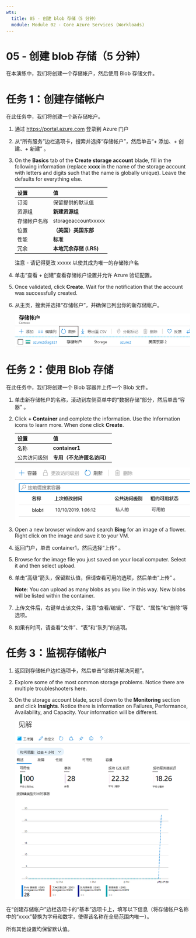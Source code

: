 ```yaml
---
wts:
  title: 05 - 创建 blob 存储（5 分钟）
  module: Module 02 - Core Azure Services (Workloads)
---
```

# <a name="05---create-blob-storage-5-min"></a>05 - 创建 blob 存储（5 分钟）

在本演练中，我们将创建一个存储帐户，然后使用 Blob 存储文件。

# <a name="task-1-create-a-storage-account"></a>任务 1：创建存储帐户 

在此任务中，我们将创建一个新存储帐户。 

1. 通过 <a href="https://portal.azure.com" target="_blank"><span style="color: #0066cc;" color="#0066cc">https://portal.azure.com</span></a> 登录到 Azure 门户

2. 从“所有服务”边栏选项卡，搜索并选择“存储帐户”，然后单击“+ 添加、+ 创建、+ 新建”  。 

3. On the <bpt id="p1">**</bpt>Basics<ept id="p1">**</ept> tab of the <bpt id="p2">**</bpt>Create storage account<ept id="p2">**</ept> blade, fill in the following information (replace <bpt id="p3">**</bpt>xxxx<ept id="p3">**</ept> in the name of the storage account with letters and digits such that the name is globally unique). Leave the defaults for everything else.

    | 设置 | 值 | 
    | --- | --- |
    | 订阅 | 保留提供的默认值 |
    | 资源组 | **新建资源组** |
    | 存储帐户名称 | storageaccountxxxxx |
    | 位置 | **（美国）美国东部**  |
    | 性能 | **标准** |
    | 冗余 | **本地冗余存储 (LRS)** |
    
    注意 - 请记得更改 xxxxx 以使其成为唯一的存储帐户名

5. 单击“查看 + 创建”查看存储帐户设置并允许 Azure 验证配置。 

6. Once validated, click <bpt id="p1">**</bpt>Create<ept id="p1">**</ept>. Wait for the notification that the account was successfully created. 

7. 从主页，搜索并选择“存储帐户”，并确保已列出你的新存储帐户。

    ![Azure 门户中新创建的存储帐户的屏幕截图。](../images/0401.png)

# <a name="task-2-work-with-blob-storage"></a>任务 2：使用 Blob 存储

在此任务中，我们将创建一个 Blob 容器并上传一个 Blob 文件。 

1. 单击新存储帐户的名称，滚动到左侧菜单中的“数据存储”部分，然后单击“容器” 。

2. Click <bpt id="p1">**</bpt>+ Container<ept id="p1">**</ept> and complete the information. Use the Information icons to learn more. When done click <bpt id="p1">**</bpt>Create<ept id="p1">**</ept>.


    | 设置 | 值 |
    | --- | --- |
    | 名称 | **container1**  |
    | 公共访问级别| **专用（不允许匿名访问）** |
  

    ![Azure 门户的存储帐户中新创建的 blob 容器的屏幕截图。](../images/0402.png)

4. Open a new browser window and search <bpt id="p1">**</bpt>Bing<ept id="p1">**</ept> for an image of a flower. Right click on the image and save it to your VM. 

6. 返回门户，单击 container1，然后选择“上传” 。

5. Browse for the image file you just saved on your local computer. Select it and then select upload.

   
6. 单击“高级”箭头，保留默认值，但请查看可用的选项，然后单击“上传” 。

    <bpt id="p1">**</bpt>Note<ept id="p1">**</ept>: You can upload as many blobs as you like in this way. New blobs will be listed within the container.

7. 上传文件后，右键单击该文件，注意“查看/编辑”、“下载”、“属性”和“删除”等选项。 

8. 如果有时间，请查看“文件”、“表”和“队列”的选项。

# <a name="task-3-monitor-the-storage-account"></a>任务 3：监视存储帐户

1. 返回到存储帐户边栏选项卡，然后单击“诊断并解决问题”。 

2. Explore some of the most common storage problems. Notice there are multiple troubleshooters here.

3. On the storage account blade, scroll down to the <bpt id="p1">**</bpt>Monitoring<ept id="p1">**</ept> section and click <bpt id="p2">**</bpt>Insights<ept id="p2">**</ept>. Notice there is information on Failures, Performance, Availability, and Capacity. Your information will be different.

    ![存储帐户“见解”页面的屏幕截图。](../images/0403.PNG)

在“创建存储帐户”边栏选项卡的“基本”选项卡上，填写以下信息（将存储帐户名称中的“xxxx”替换为字母和数字，使得该名称在全局范围内唯一）。

所有其他设置均保留默认值。
